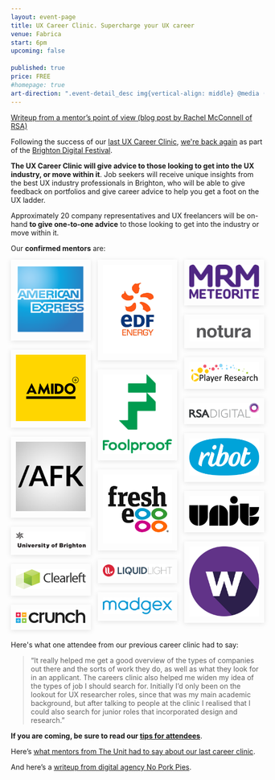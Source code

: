 ```yaml
---
layout: event-page  
title: UX Career Clinic. Supercharge your UX career
venue: Fabrica
start: 6pm
upcoming: false 

published: true
price: FREE
#homepage: true
art-direction: ".event-detail_desc img{vertical-align: middle} @media (max-width: 64rem) {.event-detail_desc img{width: 20%;} .event-detail_desc img[src*=wide]{width: 40%}} @media (min-width: 65rem) {.event-detail_desc img{width: 10%;} .event-detail_desc img[src*=wide]{width: 20%}} blockquote {line-height: 1.75; margin: 0; font-style: italic; font-size: 1rem}"
---
```



<style>
  .cols {
    -moz-column-count: 3;
    -webkit-column-count: 3;
    column-count: 3;  
  }
  .cols a {
    display: block;
    margin-bottom: 18px;
    padding: 10px; 
    box-shadow: 0 2px 10px rgba(0,0,0,0.1);
  }
  hr {
    margin: 1.5em 0; 
  }
</style>


[Writeup from a mentor’s point of view (blog post by Rachel McConnell of RSA)](https://web.archive.org/web/20161222002302/https://rsa.digital/2016/11/21/rsa-digital-goes-to-ux-brighton-career-clinic/ )

Following the success of our [last UX Career Clinic](http://www.nppdigital.com/blog/user-experience/ux-brighton-career-clinic-2014/), [we're back again](http://brightondigitalfestival.co.uk/event/ux-career-clinic-supercharge-ux-career/) as part of the [Brighton Digital Festival](http://brightondigitalfestival.co.uk/).

<strong>The UX Career Clinic will give advice to those looking to get into the UX industry, or move within it</strong>. Job seekers will receive unique insights from the best UX industry professionals in Brighton, who will be able to give feedback on portfolios and give career advice to help you get a foot on the UX ladder.

Approximately 20 company representatives and UX freelancers will be on-hand <strong>to give one-to-one advice</strong> to those looking to get into the industry or move within it.

Our <strong>confirmed mentors</strong> are:

<p class="cols mv3"><a href="https://www.americanexpress.com/uk/"><img src="../assets/2016-careers-clinic/amex.svg" alt="Amex"></a>
<a href="http://www.amido.com/"><img src="../assets/2016-careers-clinic/amido.png" alt="Amido"></a>
<a href="http://byandyparker.com/"><img src="../assets/2016-careers-clinic/andy.parker.jpg" alt="Andy Parker"></a>
<a href="https://www.brighton.ac.uk"><img src="../assets/2016-careers-clinic/uob.wide.svg" alt="University of Brighton"></a>
<a href="http://clearleft.com"><img src="../assets/2016-careers-clinic/clearleft.wide.svg" alt="Clearleft"></a>
<a href="https://www.crunch.co.uk/"><img src="../assets/2016-careers-clinic/crunch.wide.svg" alt="Crunch"></a>
<a href="http://edfenergy.com"><img src="../assets/2016-careers-clinic/edf.jpg" alt="EDF"></a>
<a href="http://www.foolproof.co.uk/"><img src="../assets/2016-careers-clinic/foolproof.svg" alt="Foolproof"></a>
<a href="http://www.freshegg.co.uk/"><img src="../assets/2016-careers-clinic/fresh_egg.jpg" alt="Fresh Egg"></a>
<a href="https://www.liquidlight.co.uk/"><img src="../assets/2016-careers-clinic/liquid_light.wide.svg" alt="Liquid Light"></a>
<a href="http://www.madgex.com/"><img src="../assets/2016-careers-clinic/madgex.wide.svg" alt="Madgex"></a>
<a href="http://www.mrm-meteorite.com/"><img src="../assets/2016-careers-clinic/mrm.svg" alt="MRM Meteorite"></a>
<a href="http://notura.com/"><img src="../assets/2016-careers-clinic/notura.wide.png" alt="Sjors Timmer"></a>
<a href="http://www.playerresearch.com/"><img src="../assets/2016-careers-clinic/player_research.wide.png" alt="Player Research"></a>
<a href="https://rsa.digital/"><img src="../assets/2016-careers-clinic/rsa_digital.wide.svg" alt="RSA Digital"></a>
<a href="http://ribot.co.uk"><img src="../assets/2016-careers-clinic/ribot.svg" alt="Ribot"></a>
<a href="http://www.theunit.co.uk/"><img src="../assets/2016-careers-clinic/the_unit.svg" alt="The Unit"></a>
<a href="http://www.webcredible.com/"><img src="../assets/2016-careers-clinic/webcredible.png" alt="Webcredible"></a></p>


Here's what one attendee from our previous career clinic had to say:

<blockquote>&ldquo;It really helped me get a good overview of the types of companies out there and the sorts of work they do, as well as what they look for in an applicant. The careers clinic also helped me widen my idea of the types of job I should search for. Initially I’d only been on the lookout for UX researcher roles, since that was my main academic background, but after talking to people at the clinic I realised that I could also search for junior roles that incorporated design and research.&rdquo;</blockquote>

<strong>If you are coming, be sure to read our [tips for attendees](/careers-clinic-2016-attendees-guide)</strong>.

Here’s [what mentors from The Unit had to say about our last career clinic](http://www.theunit.co.uk/our-thinking/2015/portfolio-clinic-at-ux-brighton).

And here’s a [writeup from digital agency No Pork Pies](http://www.nppdigital.com/blog/user-experience/ux-brighton-career-clinic-2014/).


